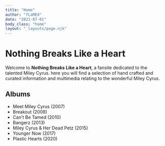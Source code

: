 ```yaml
---
title: "Home"
author: "fLaMEd"
date: "2021-07-01"
body_class: "home"
layout: "_layouts/page.njk"
---
```


# Nothing Breaks Like a Heart

Welcome to **Nothing Breaks Like a Heart**, a fansite dedicated to the talented Miley Cyrus. here you will find a selection of hand crafted and curated information and multimedia relating to the wonderful Miley Cyrus.

## Albums
* Meet Miley Cyrus (2007)
* Breakout (2008)
* Can't Be Tamed (2010)
* Bangerz (2013)
* Miley Cyrus & Her Dead Petz (2015)
* Younger Now (2017)
* Plastic Hearts (2020)